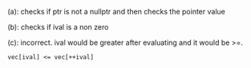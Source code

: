 (a): checks if ptr is not a nullptr and then checks the pointer value

(b): checks if ival is a non zero

(c): incorrect. ival would be greater after evaluating and it would be >=.
```
vec[ival] <= vec[++ival]
```
